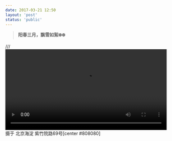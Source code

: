 ```yaml
---
date: 2017-03-21 12:50
layout: 'post'
status: 'public'
---
```


> **阳春三月，飘雪如絮❄️❄️**

/// <video width="100%" controls="controls" border=0><source src="https://inz.oss-cn-beijing.aliyuncs.com/Videos/%E8%A7%86%E9%A2%91%E5%89%AA%E8%BE%91/%E6%98%A5%E5%A4%8F%E7%A7%8B%E5%86%AC.mp4"></video>
摄于 北京海淀 紫竹院路69号[center #808080]
